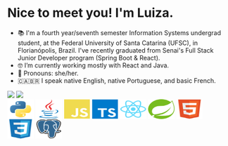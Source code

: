 <h1>Nice to meet you! I'm Luiza.</h1>

  - 📚 I'm a fourth year/seventh semester Information Systems undergrad student, at the Federal University of Santa Catarina (UFSC), in Florianópolis, Brazil. I've recently graduated from Senai's Full Stack Junior Developer program (Spring Boot & React).
  - 🤓 I’m currently working mostly with React and Java.
  - 💭 Pronouns: she/her.
  - 🇨🇦🇧🇷 I speak native English, native Portuguese, and basic French.
  
  <div>
    <img height="160em" src="https://github-readme-stats.vercel.app/api?username=luizamedeiros&custom_title=My%20GitHub%20Stats%0A%0A&theme=tokyonight">
    <img height="160em" src="https://github-readme-stats.vercel.app/api/top-langs/?username=luizamedeiros&count_private=true&show_icons=true&langs_count=6&custom_title=My%20Most%20Used%20Languages%0A%0A&theme=tokyonight&layout=compact">
   </div>
  <div style="display: inline-block">
    <img align="center" height="45" width ="60" src="https://raw.githubusercontent.com/devicons/devicon/master/icons/python/python-original.svg">
  <img align="center" height="45" width ="60" src="https://raw.githubusercontent.com/devicons/devicon/master/icons/java/java-original.svg">
    <img align="center" height="45" width ="60" src="https://raw.githubusercontent.com/devicons/devicon/master/icons/javascript/javascript-plain.svg">
   <img align="center" height="45" width ="60" src="https://raw.githubusercontent.com/devicons/devicon/master/icons/typescript/typescript-original.svg">
  <img align="center" height="45" width ="60" src="https://raw.githubusercontent.com/devicons/devicon/master/icons/react/react-original.svg">
   <img align="center" height="45" width ="60" src="https://raw.githubusercontent.com/devicons/devicon/master/icons/spring/spring-original.svg">
    <img align="center" height="45" width ="60" src="https://raw.githubusercontent.com/devicons/devicon/master/icons/html5/html5-original.svg">
    <img align="center" height="45" width ="60" src="https://raw.githubusercontent.com/devicons/devicon/master/icons/css3/css3-original.svg">
    <img align="center" height="45" width ="60" src="https://raw.githubusercontent.com/devicons/devicon/master/icons/postgresql/postgresql-original.svg">
   
  </div>
